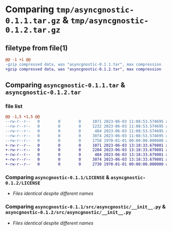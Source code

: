 # Comparing `tmp/asyncgnostic-0.1.1.tar.gz` & `tmp/asyncgnostic-0.1.2.tar.gz`

## filetype from file(1)

```diff
@@ -1 +1 @@
-gzip compressed data, was "asyncgnostic-0.1.1.tar", max compression
+gzip compressed data, was "asyncgnostic-0.1.2.tar", max compression
```

## Comparing `asyncgnostic-0.1.1.tar` & `asyncgnostic-0.1.2.tar`

### file list

```diff
@@ -1,5 +1,5 @@
--rw-r--r--   0        0        0     1071 2023-06-03 11:08:53.574695 asyncgnostic-0.1.1/LICENSE
--rw-r--r--   0        0        0     1232 2023-06-03 11:08:53.574695 asyncgnostic-0.1.1/README.md
--rw-r--r--   0        0        0      484 2023-06-03 11:08:53.574695 asyncgnostic-0.1.1/pyproject.toml
--rw-r--r--   0        0        0     3074 2023-06-03 11:08:53.574695 asyncgnostic-0.1.1/src/asyncgnostic/__init__.py
--rw-r--r--   0        0        0     1758 1970-01-01 00:00:00.000000 asyncgnostic-0.1.1/PKG-INFO
+-rw-r--r--   0        0        0     1071 2023-06-03 13:18:33.679801 asyncgnostic-0.1.2/LICENSE
+-rw-r--r--   0        0        0     2204 2023-06-03 13:18:33.679801 asyncgnostic-0.1.2/README.md
+-rw-r--r--   0        0        0      484 2023-06-03 13:18:33.679801 asyncgnostic-0.1.2/pyproject.toml
+-rw-r--r--   0        0        0     3074 2023-06-03 13:18:33.679801 asyncgnostic-0.1.2/src/asyncgnostic/__init__.py
+-rw-r--r--   0        0        0     2730 1970-01-01 00:00:00.000000 asyncgnostic-0.1.2/PKG-INFO
```

### Comparing `asyncgnostic-0.1.1/LICENSE` & `asyncgnostic-0.1.2/LICENSE`

 * *Files identical despite different names*

### Comparing `asyncgnostic-0.1.1/src/asyncgnostic/__init__.py` & `asyncgnostic-0.1.2/src/asyncgnostic/__init__.py`

 * *Files identical despite different names*

